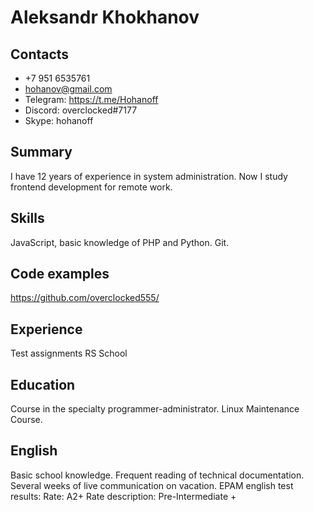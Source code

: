 # Aleksandr Khokhanov

## Contacts
  - +7 951 6535761 
  - hohanov@gmail.com 
  - Telegram: https://t.me/Hohanoff 
  - Discord: overclocked#7177
  - Skype: hohanoff

## Summary
I have 12 years of experience in system administration. Now I study frontend development for remote work.

## Skills
JavaScript, basic knowledge of PHP and Python. Git.

## Code examples
https://github.com/overclocked555/

## Experience
Test assignments RS School

## Education
Course in the specialty programmer-administrator. Linux Maintenance Course.

## English
Basic school knowledge. Frequent reading of technical documentation. Several weeks of live communication on vacation.
EPAM english test results: 
Rate: A2+
Rate description: Pre-Intermediate +
